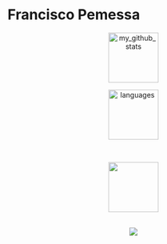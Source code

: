 # Francisco Pemessa

<a align="center" href="https://github.com/FrancisP100?tab=repositories">
    <p align="center">
        <img src="https://github-readme-stats.vercel.app/api?username=FrancisP100&show_icons=true&theme=tokyonight&include_all_commits=true&count_private=true&hide=issues,contribs" alt="my_github_stats" height="100" />
   <p align="center">
<img src="https://github-readme-stats.vercel.app/api/top-langs/?username=FrancisP100&layout=compact&theme=tokyonight" alt="languages" height="100">
    </p>
</a>
<br/>

<p align="center">
<code><img height="100" src="https://raw.githubusercontent.com/jmnote/z-icons/master/svg/c.svg"></code>
 
  <br/>
  <br/>

  <p align="center"> 
  <img src="https://profile-counter.glitch.me/FrancisP100/count.svg" />
</p>
